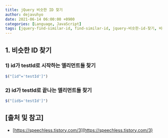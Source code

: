 ```yaml
---
title: jQuery 비슷한 ID 찾기
author: dejavuhyo
date: 2021-06-14 06:00:00 +0900
categories: [Language, JavaScript]
tags: [jquery-find-similar-id, find-similar-id, jquery-비슷한-id-찾기, 비슷한-id-찾기]
---
```


## 1. 비슷한 ID 찾기

### 1) id가 testId로 시작하는 엘리먼트들 찾기

```javascript
$("[id^='testId']")
```

### 2) id가 testId로 끝나는 엘리먼트들 찾기

```javascript
$("[id$='testId']")
```

## [출처 및 참고]
* [https://speechless.tistory.com/3](https://speechless.tistory.com/3)
